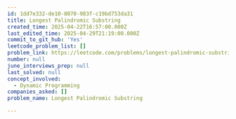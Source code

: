 ```yaml
---
id: 1dd7e332-de10-8070-983f-c19bd753da31
title: Longest Palindromic Substring
created_time: 2025-04-22T16:57:00.000Z
last_edited_time: 2025-04-29T21:19:00.000Z
commit_to_git_hub: 'Yes'
leetcode_problem_list: []
problem_link: https://leetcode.com/problems/longest-palindromic-substring/description/
number: null
june_interviews_prep: null
last_solved: null
concept_involved:
  - Dynamic Programming
companies_asked: []
problem_name: Longest Palindromic Substring

---
```

